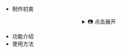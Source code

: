 - 制作初衷
<details align='center'>
    <summary> 📷 点击展开</summary>
    <br>
    <p align='left'>
    <img src='https://user-images.githubusercontent.com/22488208/229341032-0670d4d2-9adb-4998-ac57-76a417356f9e.png' width='800'/>
    <img src='https://user-images.githubusercontent.com/22488208/229341118-f6396f2f-054b-43c0-a7a8-d61782d2aaa8.png' width='800'/>
    <img src='https://user-images.githubusercontent.com/22488208/229341132-229ccd3a-1466-412b-9a53-0dbdbdd1bfb5.png' width='800'/>
    <img src='https://user-images.githubusercontent.com/22488208/229341371-6a194aea-f5e1-4b9d-bd92-b23e41ba6c14.png' width='800'/>
    </p>
</details>

- 功能介绍
- 使用方法
